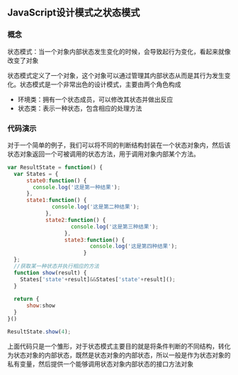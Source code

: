 ## JavaScript设计模式之状态模式

### 概念
状态模式：当一个对象内部状态发生变化的时候，会导致起行为变化，看起来就像改变了对象

状态模式定义了一个对象，这个对象可以通过管理其内部状态从而是其行为发生变化。状态模式是一个非常出色的设计模式，主要由两个角色构成

- 环境类：拥有一个状态成员，可以修改其状态并做出反应
- 状态类：表示一种状态，包含相应的处理方法

### 代码演示
对于一个简单的例子，我们可以将不同的判断结构封装在一个状态对象内，然后该状态对象返回一个可被调用的状态方法，用于调用对象内部某个方法。

```javascript 1.6
var ResultState = function() {
  var States = {
      state0:function() {
        console.log('这是第一种结果');
      },
      state1:function() {
              console.log('这是第二种结果');
            },
            state2:function() {
                    console.log('这是第三种结果');
                  },
                  state3:function() {
                          console.log('这是第四种结果');
                        }
  };
  //获取某一种状态并执行相应的方法
  function show(result) {
    States['state'+result]&&States['state'+result]();
  }
  
  return {
      show:show
  }
}()

ResultState.show(4);
```

上面代码只是一个雏形，对于状态模式主要目的就是将条件判断的不同结构，转化为状态对象的内部状态，既然是状态对象的内部状态，所以一般是作为状态对象的私有变量，然后提供一个能够调用状态对象内部状态的接口方法对象

